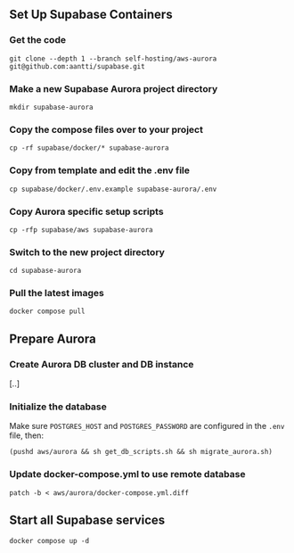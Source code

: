 ## Set Up Supabase Containers

### Get the code

```
git clone --depth 1 --branch self-hosting/aws-aurora git@github.com:aantti/supabase.git
```

### Make a new Supabase Aurora project directory

```
mkdir supabase-aurora
```

### Copy the compose files over to your project

```
cp -rf supabase/docker/* supabase-aurora
```

### Copy from template and edit the .env file

```
cp supabase/docker/.env.example supabase-aurora/.env
```

### Copy Aurora specific setup scripts

```
cp -rfp supabase/aws supabase-aurora
```

### Switch to the new project directory

```
cd supabase-aurora
```

### Pull the latest images

```
docker compose pull
```

## Prepare Aurora

### Create Aurora DB cluster and DB instance

[..]

### Initialize the database

Make sure `POSTGRES_HOST` and `POSTGRES_PASSWORD` are configured in the `.env` file, then:

```
(pushd aws/aurora && sh get_db_scripts.sh && sh migrate_aurora.sh)
```

### Update docker-compose.yml to use remote database

```
patch -b < aws/aurora/docker-compose.yml.diff
```

## Start all Supabase services

```
docker compose up -d
```
